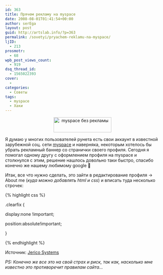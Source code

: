 ```yaml
---
id: 363
title: Прячем рекламу на myspace
date: 2008-08-01T01:41:54+00:00
author: serEga
layout: post
guid: http://artslab.info/?p=363
permalink: /sovetyi/pryachem-reklamu-na-myspace/
ljID:
  - 213
prosmotr:
  - 68
wpb_post_views_count:
  - 919
dsq_thread_id:
  - 1565022393
cover:
  -
categories:
  - Советы
tags:
  - myspace
  - Хаки
---
```

<p style="text-align: center;">
  <img class="aligncenter" style="border: 0pt none;" src="http://clip2net.com/clip/m6048/1217543209-clip-4kb.jpg" alt="myspace без рекламы" width="188" height="49" />
</p>

Я думаю у многих пользователей рунета есть свои аккаунт в известной зарубежной соц. сети <a href="http://myspace.com/" target="_blank">myspace</a> и наверняка, некоторым хотелось бы убрать рекламный баннер со странички своего профиля. Сегодня я помогал одному другу с оформлением профиля на myspace и столкнулся с этим, решение нашлось довольно таки быстро, спасибо конечно же нашему любимому google 🙂

Итак, все что нужно сделать, это зайти в редактирование профиля -> About me (_куда можно добавлять html и css_) и вписать туда несколько строчек:

{% highlight css %}

.clearfix {

display:none !important;

position:absolute!important;

}

{% endhighlight %}

Источник: <a href="http://jericosystems.com/2008/07/02/hide-ads-on-myspace/" target="_blank">Jerico Systems</a>

_PS: Конечно же все это на свой страх и риск, так как, насколько мне известно это противоречит правилам сайта&#8230;_